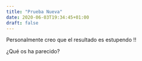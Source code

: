 ```yaml
---
title: "Prueba Nueva"
date: 2020-06-03T19:34:45+01:00
draft: false
---
```


Personalmente creo que el resultado es estupendo !!

¿Qué os ha parecido?